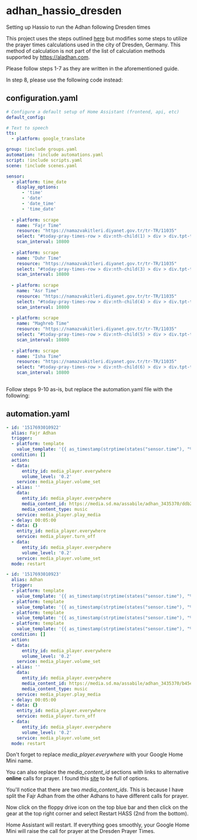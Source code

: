 # adhan_hassio_dresden
Setting up Hassio to run the Adhan following Dresden times

This project uses the steps outlined [here](https://community.home-assistant.io/t/adhan-automation-using-home-assistant-and-google-home-mini/135622) but modifies some steps to utilize the prayer times calculations used in the city of Dresden, Germany. This method of calculation is not part of the list of calculation methods supported by https://aladhan.com.

Please follow steps 1-7 as they are written in the aforementioned guide.

In step 8, please use the following code instead:

## configuration.yaml

```yaml
# Configure a default setup of Home Assistant (frontend, api, etc)
default_config:

# Text to speech
tts:
  - platform: google_translate

group: !include groups.yaml
automation: !include automations.yaml
script: !include scripts.yaml
scene: !include scenes.yaml

sensor:
  - platform: time_date
    display_options:
      - 'time'
      - 'date'
      - 'date_time'
      - 'time_date'
      
  - platform: scrape
    name: "Fajr Time"
    resource: "https://namazvakitleri.diyanet.gov.tr/tr-TR/11035"
    select: "#today-pray-times-row > div:nth-child(1) > div > div.tpt-time"
    scan_interval: 10800
    
  - platform: scrape
    name: "Duhr Time"
    resource: "https://namazvakitleri.diyanet.gov.tr/tr-TR/11035"
    select: "#today-pray-times-row > div:nth-child(3) > div > div.tpt-time"
    scan_interval: 10800
    
  - platform: scrape
    name: "Asr Time"
    resource: "https://namazvakitleri.diyanet.gov.tr/tr-TR/11035"
    select: "#today-pray-times-row > div:nth-child(4) > div > div.tpt-time"
    scan_interval: 10800
    
  - platform: scrape
    name: "Maghreb Time"
    resource: "https://namazvakitleri.diyanet.gov.tr/tr-TR/11035"
    select: "#today-pray-times-row > div:nth-child(5) > div > div.tpt-time"
    scan_interval: 10800
    
  - platform: scrape
    name: "Isha Time"
    resource: "https://namazvakitleri.diyanet.gov.tr/tr-TR/11035"
    select: "#today-pray-times-row > div:nth-child(6) > div > div.tpt-time"
    scan_interval: 10800
   
```

Follow steps 9-10 as-is, but replace the automation.yaml file with the following:

## automation.yaml

```yaml
- id: '1517693010922'
  alias: Fajr Adhan
  trigger:
  - platform: template
    value_template: '{{ as_timestamp(strptime(states("sensor.time"), "%H:%M")) == as_timestamp(strptime(states("sensor.fajr_time"), "%H:%M")) }}'
  condition: []
  action:
  - data:
      entity_id: media_player.everywhere
      volume_level: '0.2'
    service: media_player.volume_set
  - alias: ''
    data:
      entity_id: media_player.everywhere
      media_content_id: https://media.sd.ma/assabile/adhan_3435370/ddb21f7363eb.mp3
      media_content_type: music
    service: media_player.play_media
  - delay: 00:05:00
  - data: {}
    entity_id: media_player.everywhere
    service: media_player.turn_off
  - data:
      entity_id: media_player.everywhere
      volume_level: '0.2'
    service: media_player.volume_set
  mode: restart

- id: '1517693010923'
  alias: Adhan
  trigger:
  - platform: template
    value_template: '{{ as_timestamp(strptime(states("sensor.time"), "%H:%M")) == as_timestamp(strptime(states("sensor.duhr_time"), "%H:%M")) }}'
  - platform: template
    value_template: '{{ as_timestamp(strptime(states("sensor.time"), "%H:%M")) == as_timestamp(strptime(states("sensor.asr_time"), "%H:%M")) }}'
  - platform: template
    value_template: '{{ as_timestamp(strptime(states("sensor.time"), "%H:%M")) == as_timestamp(strptime(states("sensor.maghreb_time"), "%H:%M")) }}'
  - platform: template
    value_template: '{{ as_timestamp(strptime(states("sensor.time"), "%H:%M")) == as_timestamp(strptime(states("sensor.isha_time"), "%H:%M")) }}'
  condition: []
  action:
  - data:
      entity_id: media_player.everywhere
      volume_level: '0.2'
    service: media_player.volume_set
  - alias: ''
    data:
      entity_id: media_player.everywhere
      media_content_id: https://media.sd.ma/assabile/adhan_3435370/b45e93f1efb3.mp3
      media_content_type: music
    service: media_player.play_media
  - delay: 00:05:00
  - data: {}
    entity_id: media_player.everywhere
    service: media_player.turn_off
  - data:
      entity_id: media_player.everywhere
      volume_level: '0.2'
    service: media_player.volume_set
  mode: restart
```

Don't forget to replace _media_player.everywhere_ with your Google Home Mini name.

You can also replace the _media_content_id_ sections with links to alternative **online** calls for prayer. I found this [site](http://www.assabile.com/adhan-call-prayer) to be full of options.

You'll notice that there are two _media_content_ids_. This is because I have split the Fajr Adhan from the other Adhans to have different calls for prayer.

Now click on the floppy drive icon on the top blue bar and then click on the gear at the top right corner and select Restart HASS (2nd from the bottom).

Home Assistant will restart. If everything goes smoothly, your Google Home Mini will raise the call for prayer at the Dresden Prayer Times.
